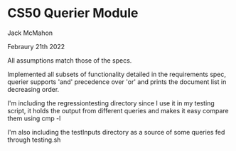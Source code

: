 # CS50 Querier Module

Jack McMahon

Febraury 21th 2022

All assumptions match those of the specs.

Implemented all subsets of functionality detailed in the requirements spec, querier 
supports 'and' precedence over 'or' and prints the document list in decreasing order.

I'm including the regressiontesting directory since I use it in my testing script, it holds the output from different queries and makes it easy compare them using cmp -l

I'm also including the testInputs directory as a source of some queries fed through testing.sh